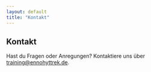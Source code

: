 ```yaml
---
layout: default
title: "Kontakt"
---
```


## Kontakt

Hast du Fragen oder Anregungen? Kontaktiere uns über [training@ennohyttrek.de](mailto:training@ennohyttrek.de).